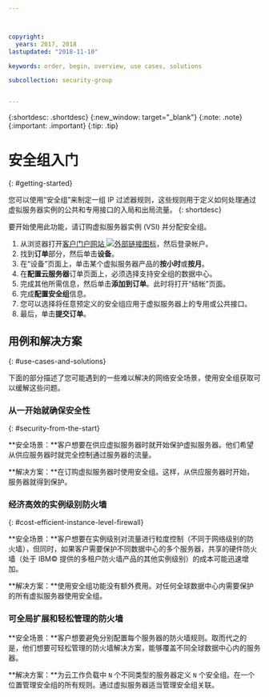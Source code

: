 ```yaml
---



copyright:
  years: 2017, 2018
lastupdated: "2018-11-10"

keywords: order, begin, overview, use cases, solutions

subcollection: security-group


---
```


{:shortdesc: .shortdesc}
{:new_window: target="_blank"}
{:note: .note}
{:important: .important}
{:tip: .tip}

# 安全组入门
{: #getting-started}

您可以使用“安全组”来制定一组 IP 过滤器规则，这些规则用于定义如何处理通过虚拟服务器实例的公共和专用接口的入局和出局流量。
{: shortdesc}

要开始使用此功能，请订购虚拟服务器实例 (VSI) 并分配安全组。


1. 从浏览器打开[客户门户网站 ![外部链接图标](../../icons/launch-glyph.svg "外部链接图标")](https://cloud.ibm.com/classic)，然后登录帐户。
2. 找到**订单**部分，然后单击**设备**。
3. 在“设备”页面上，单击某个虚拟服务器产品的**按小时**或**按月**。
4. 在**配置云服务器**订单页面上，必须选择支持安全组的数据中心。
5. 完成其他所需信息，然后单击**添加到订单**。此时将打开“结帐”页面。
6. 完成**配置安全组**信息。
7. 您可以选择将任意预定义的安全组应用于虚拟服务器上的专用或公共接口。
8. 最后，单击**提交订单**。

## 用例和解决方案
{: #use-cases-and-solutions}

下面的部分描述了您可能遇到的一些难以解决的网络安全场景，使用安全组获取可以缓解这些问题。

### 从一开始就确保安全性
{: #security-from-the-start}

**安全场景：**客户想要在供应虚拟服务器时就开始保护虚拟服务器。他们希望从供应服务器时就完全控制通过服务器的流量。

**解决方案：**在订购虚拟服务器时使用安全组。这样，从供应服务器时开始，服务器就得到保护。

### 经济高效的实例级别防火墙
{: #cost-efficient-instance-level-firewall}

**安全场景：**客户想要在实例级别对流量进行粒度控制（不同于网络级别的防火墙），但同时，如果客户需要保护不同数据中心的多个服务器，共享的硬件防火墙（处于 IBM© 提供的多租户防火墙产品的其他实例级别）的成本可能迅速增加。

**解决方案：**使用安全组功能没有额外费用。对任何全球数据中心内需要保护的所有虚拟服务器使用安全组。

### 可全局扩展和轻松管理的防火墙
**安全场景：**客户想要避免分别配置每个服务器的防火墙规则。取而代之的是，他们想要可轻松管理的防火墙解决方案，能够覆盖不同全球数据中心内的服务器。

**解决方案：**为云工作负载中 `N` 个不同类型的服务器定义 `N` 个安全组。在一个位置管理安全组的所有规则。通过虚拟服务器适当管理安全组关联。
